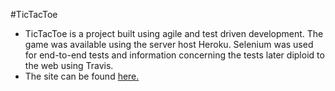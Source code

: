#TicTacToe
  * TicTacToe is a project built using agile and test driven development.  The game was available using the server host Heroku.  Selenium was used for end-to-end tests and information concerning the tests later diploid to the web using Travis.
  * The site can be found [here.](http://amazinggames.herokuapp.com/)

